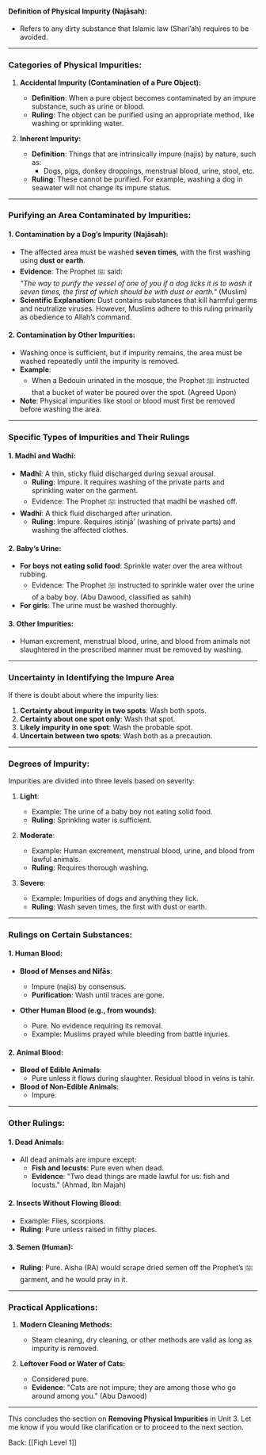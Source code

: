 #### **Definition of Physical Impurity (Najāsah):**

- Refers to any dirty substance that Islamic law (Shari’ah) requires to be avoided.

---

### **Categories of Physical Impurities:**

1. **Accidental Impurity (Contamination of a Pure Object):**
    
    - **Definition**: When a pure object becomes contaminated by an impure substance, such as urine or blood.
    - **Ruling**: The object can be purified using an appropriate method, like washing or sprinkling water.
2. **Inherent Impurity:**
    
    - **Definition**: Things that are intrinsically impure (najis) by nature, such as:
        - Dogs, pigs, donkey droppings, menstrual blood, urine, stool, etc.
    - **Ruling**: These cannot be purified. For example, washing a dog in seawater will not change its impure status.

---

### **Purifying an Area Contaminated by Impurities:**

#### **1. Contamination by a Dog’s Impurity (Najāsah):**

- The affected area must be washed **seven times**, with the first washing using **dust or earth**.
- **Evidence**: The Prophet ﷺ said:  
    _"The way to purify the vessel of one of you if a dog licks it is to wash it seven times, the first of which should be with dust or earth."_ (Muslim)
- **Scientific Explanation**: Dust contains substances that kill harmful germs and neutralize viruses. However, Muslims adhere to this ruling primarily as obedience to Allah’s command.

#### **2. Contamination by Other Impurities:**

- Washing once is sufficient, but if impurity remains, the area must be washed repeatedly until the impurity is removed.
- **Example**:
    - When a Bedouin urinated in the mosque, the Prophet ﷺ instructed that a bucket of water be poured over the spot. (Agreed Upon)
- **Note**: Physical impurities like stool or blood must first be removed before washing the area.

---

### **Specific Types of Impurities and Their Rulings**

#### **1. Madhī and Wadhī:**

- **Madhī**: A thin, sticky fluid discharged during sexual arousal.
    - **Ruling**: Impure. It requires washing of the private parts and sprinkling water on the garment.
    - Evidence: The Prophet ﷺ instructed that madhī be washed off.
- **Wadhī**: A thick fluid discharged after urination.
    - **Ruling**: Impure. Requires istinjā’ (washing of private parts) and washing the affected clothes.

#### **2. Baby’s Urine:**

- **For boys not eating solid food**: Sprinkle water over the area without rubbing.
    - Evidence: The Prophet ﷺ instructed to sprinkle water over the urine of a baby boy. (Abu Dawood, classified as sahih)
- **For girls**: The urine must be washed thoroughly.

#### **3. Other Impurities:**

- Human excrement, menstrual blood, urine, and blood from animals not slaughtered in the prescribed manner must be removed by washing.

---

### **Uncertainty in Identifying the Impure Area**

If there is doubt about where the impurity lies:

1. **Certainty about impurity in two spots**: Wash both spots.
2. **Certainty about one spot only**: Wash that spot.
3. **Likely impurity in one spot**: Wash the probable spot.
4. **Uncertain between two spots**: Wash both as a precaution.

---

### **Degrees of Impurity:**

Impurities are divided into three levels based on severity:

1. **Light**:
    
    - Example: The urine of a baby boy not eating solid food.
    - **Ruling**: Sprinkling water is sufficient.
2. **Moderate**:
    
    - Example: Human excrement, menstrual blood, urine, and blood from lawful animals.
    - **Ruling**: Requires thorough washing.
3. **Severe**:
    
    - Example: Impurities of dogs and anything they lick.
    - **Ruling**: Wash seven times, the first with dust or earth.

---

### **Rulings on Certain Substances:**

#### **1. Human Blood:**

- **Blood of Menses and Nifās**:
    
    - Impure (najis) by consensus.
    - **Purification**: Wash until traces are gone.
- **Other Human Blood (e.g., from wounds)**:
    
    - Pure. No evidence requiring its removal.
    - Example: Muslims prayed while bleeding from battle injuries.

#### **2. Animal Blood:**

- **Blood of Edible Animals**:
    - Pure unless it flows during slaughter. Residual blood in veins is tahir.
- **Blood of Non-Edible Animals**:
    - Impure.

---

### **Other Rulings:**

#### **1. Dead Animals:**

- All dead animals are impure except:
    - **Fish and locusts**: Pure even when dead.
    - **Evidence**: "Two dead things are made lawful for us: fish and locusts." (Ahmad, Ibn Majah)

#### **2. Insects Without Flowing Blood:**

- Example: Flies, scorpions.
- **Ruling**: Pure unless raised in filthy places.

#### **3. Semen (Human):**

- **Ruling**: Pure. Aisha (RA) would scrape dried semen off the Prophet’s ﷺ garment, and he would pray in it.

---

### **Practical Applications:**

1. **Modern Cleaning Methods:**
    
    - Steam cleaning, dry cleaning, or other methods are valid as long as impurity is removed.
2. **Leftover Food or Water of Cats:**
    
    - Considered pure.
    - **Evidence**: "Cats are not impure; they are among those who go around among you." (Abu Dawood)

---

This concludes the section on **Removing Physical Impurities** in Unit 3. Let me know if you would like clarification or to proceed to the next section.


Back: [[Fiqh Level 1]]